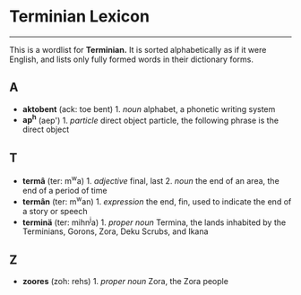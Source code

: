 # Terminian Lexicon
---

This is a wordlist for **Terminian.** It is sorted alphabetically as if it were English, and lists only fully formed words in their dictionary forms.

## A

+ **aktobent** (ack: toe bent) 1. _noun_ alphabet, a phonetic writing system
+ **ap<sup>h</sup>** (aep') 1. _particle_ direct object particle, the following phrase is the direct object

## T

+ **termâ** (ter: m<sup>w</sup>a) 1. _adjective_ final, last 2. _noun_ the end of an area, the end of a period of time
+ **termân** (ter: m<sup>w</sup>an) 1. _expression_ the end, fin, used to indicate the end of a story or speech
+ **terminä** (ter: mihn<sup>j</sup>a) 1. _proper noun_ Termina, the lands inhabited by the Terminians, Gorons, Zora, Deku Scrubs, and Ikana

## Z

+ **zoores** (zoh: rehs) 1. _proper noun_ Zora, the Zora people
